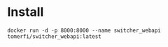 # Install

```shell
docker run -d -p 8000:8000 --name switcher_webapi tomerfi/switcher_webapi:latest
```
